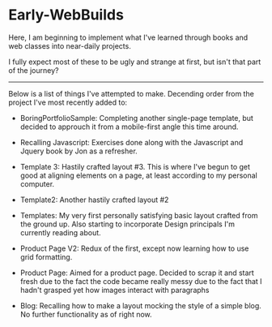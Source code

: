 # Early-WebBuilds

Here, I am beginning to implement what I've learned through books
and web classes into near-daily projects.

I fully expect most of these to be ugly and strange at first, 
but isn't that part of the journey? 

-------------------------------------------------------------------
Below is a list of things I've attempted to make. Decending order from the project I've most recently added to:

* BoringPortfolioSample: Completing another single-page template, but decided to approuch it from a mobile-first angle this time around.

* Recalling Javascript: Exercises done along with the Javascript and Jquery book by Jon as a refresher. 

* Template 3: Hastily crafted layout #3. This is where I've begun to get good at aligning elements on a page, at least according to my personal computer.

* Template2: Another hastily crafted layout #2 

* Templates: My very first personally satisfying basic layout crafted from the ground up. Also starting to incorporate Design principals I'm currently reading about.

* Product Page V2: Redux of the first, except now learning how to use grid formatting.

* Product Page: Aimed for a product page. Decided to scrap it and start fresh due to the fact the code became really messy due to the fact that I hadn't grasped yet how images interact with paragraphs

* Blog: Recalling how to make a layout mocking the style of a simple blog. No further functionality as of right now.   
